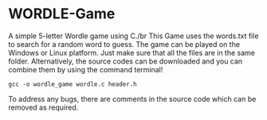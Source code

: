 # WORDLE-Game
A simple 5-letter Wordle game using C./br
This Game uses the words.txt file to search for a random word to guess. The game can be played on the Windows or Linux platform. Just make sure that all the files are in the same folder. Alternatively, the source codes can be downloaded and you can combine them by using the command terminal!
```
gcc -o wordle_game wordle.c header.h 
```
To address any bugs, there are comments in the source code which can be removed as required.
